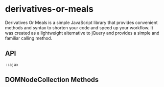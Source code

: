 # derivatives-or-meals

Derivatives Or Meals is a simple JavaScript library that provides convenient methods and syntax to shorten your code and speed up your workflow. It was created as a lightweight alternative to jQuery and provides a simple and familiar calling method.

## API
`::ajax`

## DOMNodeCollection Methods
